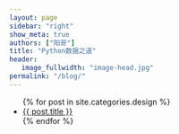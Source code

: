 ```yaml
---
layout: page
sidebar: "right"
show_meta: true
authors: ["阳哥"]
title: "Python数据之道"
header:
   image_fullwidth: "image-head.jpg"
permalink: "/blog/"
---
```

<ul>
    {% for post in site.categories.design %}
    <li><a href="{{ site.url }}{{ post.url }}">{{ post.title }}</a></li>
    {% endfor %}
</ul>
